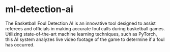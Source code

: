# ml-detection-ai
The Basketball Foul Detection AI is an innovative tool designed to assist referees and officials in making accurate foul calls during basketball games. Utilizing state-of-the-art machine learning techniques, such as PyTorch, this AI system analyzes live video footage of the game to determine if a foul has occurred.
